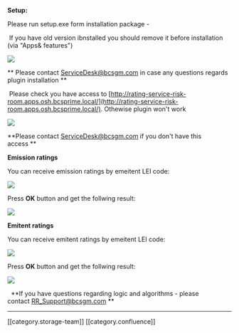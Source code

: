  **Setup:** 

Please run setup.exe form installation package -

 If you have old version ibnstalled you should remove it before installation (via "Apps& features")

![](images/storage/image2020-10-14_12-29-29.png)

 ** Please contact ServiceDesk@bcsgm.com in case any questions regards plugin installation ** 



 Please check you have access to [http://rating-service-risk-room.apps.osh.bcsprime.local/](http://rating-service-risk-room.apps.osh.bcsprime.local/). Othewise plugin won't work

![](images/storage/image2021-1-26_14-55-48.png)

 **Please contact ServiceDesk@bcsgm.com if you don't have this access ** 





 **Emission ratings** 

You can receive emission ratings by emeitent LEI code:

![](images/storage/image2020-10-14_16-14-31.png)

Press  **OK**  button and get the follwing result:

![](images/storage/image2020-10-14_16-20-37.png)





 **Emitent ratings** 

You can receive emitent ratings by emeitent LEI code:

![](images/storage/image2020-10-14_15-38-20.png)

Press  **OK**  button and get the follwing result:

![](images/storage/image2020-10-14_15-39-5.png)



  **If you have questions regarding logic and algorithms - please contact RR_Support@bcsgm.com ** 





*****

[[category.storage-team]] 
[[category.confluence]] 
